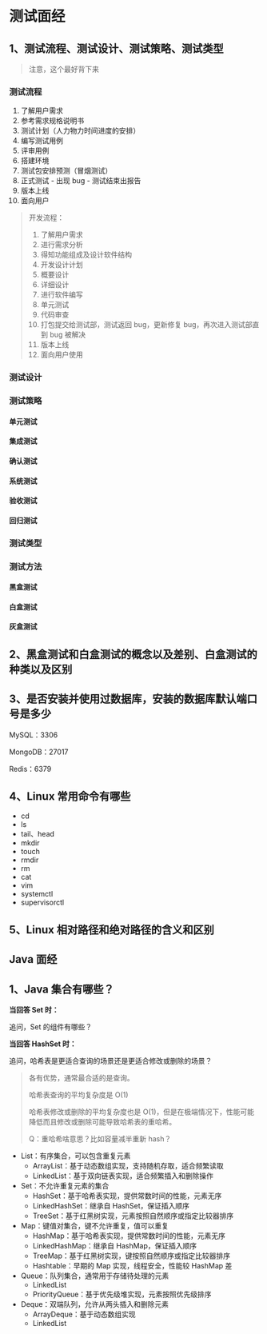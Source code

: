 # 测试面经

## 1、测试流程、测试设计、测试策略、测试类型

> 注意，这个最好背下来

### 测试流程

1. 了解用户需求
2. 参考需求规格说明书
3. 测试计划（人力物力时间进度的安排）
4. 编写测试用例
5. 评审用例
6. 搭建环境
7. 测试包安排预测（冒烟测试）
8. 正式测试 - 出现 bug - 测试结束出报告
9. 版本上线
10. 面向用户



> 开发流程：
>
> 1. 了解用户需求
> 2. 进行需求分析
> 3. 得知功能组成及设计软件结构
> 4. 开发设计计划
> 5. 概要设计
> 6. 详细设计
> 7. 进行软件编写
> 8. 单元测试
> 9. 代码审查
> 10. 打包提交给测试部，测试返回 bug，更新修复 bug，再次进入测试部直到 bug 被解决
> 11. 版本上线
> 12. 面向用户使用



### 测试设计





### 测试策略

#### 单元测试

#### 集成测试

#### 确认测试

#### 系统测试

#### 验收测试

#### 回归测试



### 测试类型



### 测试方法

#### 黑盒测试

#### 白盒测试

#### 灰盒测试









## 2、黑盒测试和白盒测试的概念以及差别、白盒测试的种类以及区别







## 3、是否安装并使用过数据库，安装的数据库默认端口号是多少

MySQL：3306

MongoDB：27017

Redis：6379



## 4、Linux 常用命令有哪些

- cd
- ls
- tail、head
- mkdir
- touch
- rmdir
- rm
- cat
- vim
- systemctl
- supervisorctl



## 5、Linux 相对路径和绝对路径的含义和区别







## Java 面经

## 1、Java 集合有哪些？

**当回答 Set 时：**

追问，Set 的组件有哪些？

**当回答 HashSet 时：**

追问，哈希表是更适合查询的场景还是更适合修改或删除的场景？

> 各有优势，通常最合适的是查询。
>
> 哈希表查询的平均复杂度是 O(1)
>
> 哈希表修改或删除的平均复杂度也是 O(1)，但是在极端情况下，性能可能降低而且修改或删除可能导致哈希表的重哈希。
>
> Q：重哈希啥意思？比如容量减半重新 hash？



- List：有序集合，可以包含重复元素
  - ArrayList：基于动态数组实现，支持随机存取，适合频繁读取
  - LinkedList：基于双向链表实现，适合频繁插入和删除操作
- Set：不允许重复元素的集合
  - HashSet：基于哈希表实现，提供常数时间的性能，元素无序
  - LinkedHashSet：继承自 HashSet，保证插入顺序
  - TreeSet：基于红黑树实现，元素按照自然顺序或指定比较器排序
- Map：键值对集合，键不允许重复，值可以重复
  - HashMap：基于哈希表实现，提供常数时间的性能，元素无序
  - LinkedHashMap：继承自 HashMap，保证插入顺序
  - TreeMap：基于红黑树实现，键按照自然顺序或指定比较器排序
  - Hashtable：早期的 Map 实现，线程安全，性能较 HashMap 差
- Queue：队列集合，通常用于存储待处理的元素
  - LinkedList
  - PriorityQueue：基于优先级堆实现，元素按照优先级排序
- Deque：双端队列，允许从两头插入和删除元素
  - ArrayDeque：基于动态数组实现
  - LinkedList



